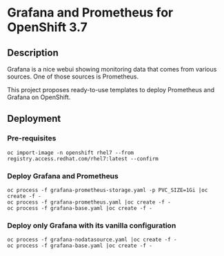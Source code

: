 # Grafana and Prometheus for OpenShift 3.7

## Description

Grafana is a nice webui showing monitoring data that comes from various sources.
One of those sources is Prometheus.

This project proposes ready-to-use templates to deploy Prometheus and Grafana
on OpenShift.

## Deployment

### Pre-requisites

```
oc import-image -n openshift rhel7 --from registry.access.redhat.com/rhel7:latest --confirm
```

### Deploy Grafana and Prometheus

```
oc process -f grafana-prometheus-storage.yaml -p PVC_SIZE=1Gi |oc create -f -
oc process -f grafana-prometheus.yaml |oc create -f -
oc process -f grafana-base.yaml |oc create -f -
```

### Deploy only Grafana with its vanilla configuration

```
oc process -f grafana-nodatasource.yaml |oc create -f -
oc process -f grafana-base.yaml |oc create -f -
```
